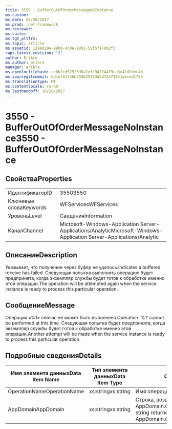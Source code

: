 ```yaml
---
title: 3550 - BufferOutOfOrderMessageNoInstance
ms.custom: 
ms.date: 03/30/2017
ms.prod: .net-framework
ms.reviewer: 
ms.suite: 
ms.tgt_pltfrm: 
ms.topic: article
ms.assetid: 1299d294-99b8-430e-98b1-55f5f17002f3
caps.latest.revision: "2"
author: Erikre
ms.author: erikre
manager: erikre
ms.openlocfilehash: ce8b2cd52523d8a2efc94214479ca3c41d2dec4b
ms.sourcegitcommit: bd1ef61f4bb794b25383d3d72e71041a5ced172e
ms.translationtype: MT
ms.contentlocale: ru-RU
ms.lasthandoff: 10/18/2017
---
```

# <a name="3550---bufferoutofordermessagenoinstance"></a><span data-ttu-id="a8bb5-102">3550 - BufferOutOfOrderMessageNoInstance</span><span class="sxs-lookup"><span data-stu-id="a8bb5-102">3550 - BufferOutOfOrderMessageNoInstance</span></span>
## <a name="properties"></a><span data-ttu-id="a8bb5-103">Свойства</span><span class="sxs-lookup"><span data-stu-id="a8bb5-103">Properties</span></span>  
  
|||  
|-|-|  
|<span data-ttu-id="a8bb5-104">Идентификатор</span><span class="sxs-lookup"><span data-stu-id="a8bb5-104">ID</span></span>|<span data-ttu-id="a8bb5-105">3550</span><span class="sxs-lookup"><span data-stu-id="a8bb5-105">3550</span></span>|  
|<span data-ttu-id="a8bb5-106">Ключевые слова</span><span class="sxs-lookup"><span data-stu-id="a8bb5-106">Keywords</span></span>|<span data-ttu-id="a8bb5-107">WFServices</span><span class="sxs-lookup"><span data-stu-id="a8bb5-107">WFServices</span></span>|  
|<span data-ttu-id="a8bb5-108">Уровень</span><span class="sxs-lookup"><span data-stu-id="a8bb5-108">Level</span></span>|<span data-ttu-id="a8bb5-109">Сведения</span><span class="sxs-lookup"><span data-stu-id="a8bb5-109">Information</span></span>|  
|<span data-ttu-id="a8bb5-110">Канал</span><span class="sxs-lookup"><span data-stu-id="a8bb5-110">Channel</span></span>|<span data-ttu-id="a8bb5-111">Microsoft-Windows-Application Server-Applications/Analytic</span><span class="sxs-lookup"><span data-stu-id="a8bb5-111">Microsoft-Windows-Application Server-Applications/Analytic</span></span>|  
  
## <a name="description"></a><span data-ttu-id="a8bb5-112">Описание</span><span class="sxs-lookup"><span data-stu-id="a8bb5-112">Description</span></span>  
 <span data-ttu-id="a8bb5-113">Указывает, что получение через буфер не удалось.</span><span class="sxs-lookup"><span data-stu-id="a8bb5-113">Indicates a buffered receive has failed.</span></span> <span data-ttu-id="a8bb5-114">Следующая попытка выполнить операцию будет предпринята, когда экземпляр службы будет готов к обработке именно этой операции.</span><span class="sxs-lookup"><span data-stu-id="a8bb5-114">The operation will be attempted again when the service instance is ready to process this particular operation.</span></span>  
  
## <a name="message"></a><span data-ttu-id="a8bb5-115">Сообщение</span><span class="sxs-lookup"><span data-stu-id="a8bb5-115">Message</span></span>  
 <span data-ttu-id="a8bb5-116">Операция «%1» сейчас не может быть выполнена.</span><span class="sxs-lookup"><span data-stu-id="a8bb5-116">Operation '%1' cannot be performed at this time.</span></span> <span data-ttu-id="a8bb5-117">Следующая попытка будет предпринята, когда экземпляр службы будет готов к обработке именно этой операции.</span><span class="sxs-lookup"><span data-stu-id="a8bb5-117">Another attempt will be made when the service instance is ready to process this particular operation.</span></span>  
  
## <a name="details"></a><span data-ttu-id="a8bb5-118">Подробные сведения</span><span class="sxs-lookup"><span data-stu-id="a8bb5-118">Details</span></span>  
  
|<span data-ttu-id="a8bb5-119">Имя элемента данных</span><span class="sxs-lookup"><span data-stu-id="a8bb5-119">Data Item Name</span></span>|<span data-ttu-id="a8bb5-120">Тип элемента данных</span><span class="sxs-lookup"><span data-stu-id="a8bb5-120">Data Item Type</span></span>|<span data-ttu-id="a8bb5-121">Описание</span><span class="sxs-lookup"><span data-stu-id="a8bb5-121">Description</span></span>|  
|--------------------|--------------------|-----------------|  
|<span data-ttu-id="a8bb5-122">OperationName</span><span class="sxs-lookup"><span data-stu-id="a8bb5-122">OperationName</span></span>|<span data-ttu-id="a8bb5-123">xs:string</span><span class="sxs-lookup"><span data-stu-id="a8bb5-123">xs:string</span></span>|<span data-ttu-id="a8bb5-124">Имя операции.</span><span class="sxs-lookup"><span data-stu-id="a8bb5-124">The name of the operation.</span></span>|  
|<span data-ttu-id="a8bb5-125">AppDomain</span><span class="sxs-lookup"><span data-stu-id="a8bb5-125">AppDomain</span></span>|<span data-ttu-id="a8bb5-126">xs:string</span><span class="sxs-lookup"><span data-stu-id="a8bb5-126">xs:string</span></span>|<span data-ttu-id="a8bb5-127">Строка, возвращаемая AppDomain.CurrentDomain.FriendlyName.</span><span class="sxs-lookup"><span data-stu-id="a8bb5-127">The string returned by AppDomain.CurrentDomain.FriendlyName.</span></span>|
